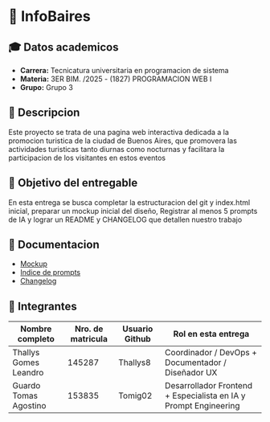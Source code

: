 # 🌁 InfoBaires

## 🎓 Datos academicos
- **Carrera:** Tecnicatura universitaria en programacion de sistema
- **Materia:** 3ER BIM. /2025 - (1827) PROGRAMACION WEB I
- **Grupo:** Grupo 3

## 📣 Descripcion
Este proyecto se trata de una pagina web interactiva dedicada a la promocion turistica de la ciudad de Buenos Aires, que promovera las actividades turisticas tanto diurnas como nocturnas y facilitara la participacion de los visitantes en estos eventos

## 🎯 Objetivo del entregable
En esta entrega se busca completar la estructuracion del git y index.html inicial, preparar un mockup inicial del diseño, Registrar al menos 5 prompts de IA y lograr un README y CHANGELOG que detallen nuestro trabajo

## 📂 Documentacion <!-- PENDIENTE (Link Mockup y Changelog) -->
- [Mockup](https://www.figma.com/design/zM85pnRTZeivKJJcz2ikc9/Turismo-Buenos-Aires?node-id=0-1&p=f&t=iUcnCjVoltQsJJyO-0) 
- [Indice de prompts](./docs/02-prompts/prompts.md)
- [Changelog](changelog.md) 


## 👥 Integrantes <!-- PENDIENTE (Cargar matricula) -->
| Nombre completo | Nro. de matricula | Usuario Github | Rol en esta entrega |
| ------------- | ------------- | ------------- | ------------- |
| Thallys Gomes Leandro  | 145287  | Thallys8  | Coordinador / DevOps + Documentador / Diseñador UX | 
| Guardo Tomas Agostino  | 153835  | Tomig02  | Desarrollador Frontend +  Especialista en IA y Prompt Engineering  | 

